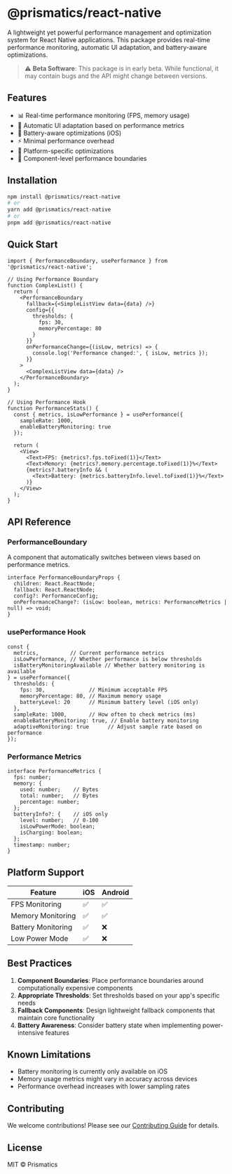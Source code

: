 # @prismatics/react-native

A lightweight yet powerful performance management and optimization system for React Native applications. This package provides real-time performance monitoring, automatic UI adaptation, and battery-aware optimizations.

> ⚠️ **Beta Software**: This package is in early beta. While functional, it may contain bugs and the API might change between versions.

## Features

- 📊 Real-time performance monitoring (FPS, memory usage)
- 🔄 Automatic UI adaptation based on performance metrics
- 🔋 Battery-aware optimizations (iOS)
- ⚡️ Minimal performance overhead
- 📱 Platform-specific optimizations
- 🎯 Component-level performance boundaries

## Installation

```bash
npm install @prismatics/react-native
# or
yarn add @prismatics/react-native
# or
pnpm add @prismatics/react-native
```

## Quick Start

```tsx
import { PerformanceBoundary, usePerformance } from '@prismatics/react-native';

// Using Performance Boundary
function ComplexList() {
  return (
    <PerformanceBoundary
      fallback={<SimpleListView data={data} />}
      config={{
        thresholds: {
          fps: 30,
          memoryPercentage: 80
        }
      }}
      onPerformanceChange={(isLow, metrics) => {
        console.log('Performance changed:', { isLow, metrics });
      }}
    >
      <ComplexListView data={data} />
    </PerformanceBoundary>
  );
}

// Using Performance Hook
function PerformanceStats() {
  const { metrics, isLowPerformance } = usePerformance({
    sampleRate: 1000,
    enableBatteryMonitoring: true
  });

  return (
    <View>
      <Text>FPS: {metrics?.fps.toFixed(1)}</Text>
      <Text>Memory: {metrics?.memory.percentage.toFixed(1)}%</Text>
      {metrics?.batteryInfo && (
        <Text>Battery: {metrics.batteryInfo.level.toFixed(1)}%</Text>
      )}
    </View>
  );
}
```

## API Reference

### PerformanceBoundary

A component that automatically switches between views based on performance metrics.

```tsx
interface PerformanceBoundaryProps {
  children: React.ReactNode;
  fallback: React.ReactNode;
  config?: PerformanceConfig;
  onPerformanceChange?: (isLow: boolean, metrics: PerformanceMetrics | null) => void;
}
```

### usePerformance Hook

```tsx
const { 
  metrics,          // Current performance metrics
  isLowPerformance, // Whether performance is below thresholds
  isBatteryMonitoringAvailable // Whether battery monitoring is available
} = usePerformance({
  thresholds: {
    fps: 30,              // Minimum acceptable FPS
    memoryPercentage: 80, // Maximum memory usage
    batteryLevel: 20      // Minimum battery level (iOS only)
  },
  sampleRate: 1000,       // How often to check metrics (ms)
  enableBatteryMonitoring: true, // Enable battery monitoring
  adaptiveMonitoring: true      // Adjust sample rate based on performance
});
```

### Performance Metrics

```tsx
interface PerformanceMetrics {
  fps: number;
  memory: {
    used: number;    // Bytes
    total: number;   // Bytes
    percentage: number;
  };
  batteryInfo?: {    // iOS only
    level: number;   // 0-100
    isLowPowerMode: boolean;
    isCharging: boolean;
  };
  timestamp: number;
}
```

## Platform Support

| Feature | iOS | Android |
|---------|-----|---------|
| FPS Monitoring | ✅ | ✅ |
| Memory Monitoring | ✅ | ✅ |
| Battery Monitoring | ✅ | ❌ |
| Low Power Mode | ✅ | ❌ |

## Best Practices

1. **Component Boundaries**: Place performance boundaries around computationally expensive components
2. **Appropriate Thresholds**: Set thresholds based on your app's specific needs
3. **Fallback Components**: Design lightweight fallback components that maintain core functionality
4. **Battery Awareness**: Consider battery state when implementing power-intensive features

## Known Limitations

- Battery monitoring is currently only available on iOS
- Memory usage metrics might vary in accuracy across devices
- Performance overhead increases with lower sampling rates

## Contributing

We welcome contributions! Please see our [Contributing Guide](../../CONTRIBUTING.md) for details.

## License

MIT © Prismatics
